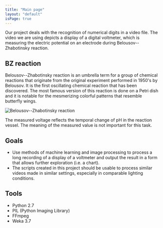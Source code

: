 ```yaml
---
title: "Main page"
layout: "default"
isPage: true
---
```


Our project deals with the recognition of numerical digits in a video file. The video we are using depicts a display of a digital voltmeter, which is measuring the electric potential on an electrode during Belousov--Zhabotinsky reaction.

## BZ reaction

Belousov--Zhabotinsky reaction is an umbrella term for a group of chemical reactions that originate from the original experiment performed in 1950's by Belousov. It is the first oscillating chemical reaction that has been discovered. The most famous version of this reaction is done on a Petri dish and it is notable for the mesmerizing colorful patterns that resemble butterfly wings.

![Belousov--Zhabotinsky reaction](images/Bzr_fotos.jpg)

The measured voltage reflects the temporal change of pH in the reaction vessel. The meaning of the measured value is not important for this task.

## Goals

* Use methods of machine learning and image processing to process a long recording of a display of a voltmeter and output the result in a form that allows further exploration (i.e. a chart).
* The scripts created in this project should be usable to process similar videos made in similar settings, especially in comparable lighting conditions.

## Tools

* Python 2.7
* PIL (Python Imaging Library)
* FFmpeg
* Weka 3.7